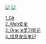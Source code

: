 [![](https://badgen.net/badge/icon/rss?icon=rss&label)](https://github.com/Truman1970/Truman_notebook/releases.atom) 
[![](https://badgen.net/badge/icon/Telegram?icon=telegram&label)](https://t.me/GnaHz5) 



[1_Git](Docs/1_Git.md)  
[2_Web安全](Docs/2_Web安全.md)  
[3_Oracle学习笔记](Docs/3_Oracle学习笔记.md)  
[4_信息安全笔记](Docs/4_信息安全笔记.md)  